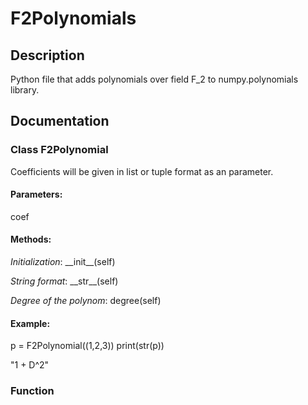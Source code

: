 # F2Polynomials

## Description

Python file that adds polynomials over field F_2 to numpy.polynomials library.

## Documentation

### Class F2Polynomial

  Coefficients will be given in list or tuple format as an parameter.
  
  #### Parameters:
  coef
  
  #### Methods:
  
  _Initialization_:
  \_\_init\_\_(self)
  
  _String format_:
  \_\_str\_\_(self)
  
  _Degree of the polynom_:
  degree(self)
  
  #### Example:
  
  p = F2Polynomial((1,2,3))
  print(str(p))
  
  "1 + D^2"

### Function
